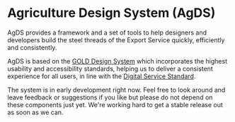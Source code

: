 # Agriculture Design System (AgDS)

AgDS provides a framework and a set of tools to help designers and developers build the steel threads of the Export Service quickly, efficiently and consistently.

AgDS is based on the [GOLD Design System](https://gold.designsystemau.org/) which incorporates the highest usability and accessibility standards, helping us to deliver a consistent experience for all users, in line with the [Digital Service Standard](https://www.dta.gov.au/help-and-advice/about-digital-service-standard).

The system is in early development right now. Feel free to look around and leave feedback or suggestions if you like but please do not depend on these components just yet. We're working hard to get a stable release out as soon as we can.
